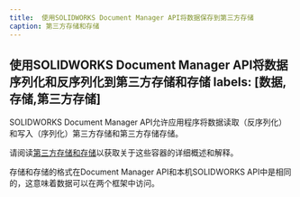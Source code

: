 ```yaml
---
title:  使用SOLIDWORKS Document Manager API将数据保存到第三方存储
caption: 第三方存储和存储
---
```

 使用SOLIDWORKS Document Manager API将数据序列化和反序列化到第三方存储和存储
labels: [数据,存储,第三方存储]
---
SOLIDWORKS Document Manager API允许应用程序将数据读取（反序列化）和写入（序列化）第三方存储和第三方存储存储。

请阅读[第三方存储和存储](/docs/codestack/solidworks-api/data-storage/third-party/)以获取关于这些容器的详细概述和解释。

存储和存储的格式在Document Manager API和本机SOLIDWORKS API中是相同的，这意味着数据可以在两个框架中访问。
